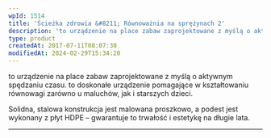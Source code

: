 ```yaml
---
wpId: 1514
title: 'Ścieżka zdrowia &#8211; Równoważnia na sprężynach 2'
description: 'to urządzenie na place zabaw zaprojektowane z myślą o aktywnym spędzaniu czasu. to doskonałe urządzenie pomagające w kształtowaniu równowagi zarówno u maluchów, jak i starszych dzieci. Solidna, stalowa konstrukcja jest malowana proszkowo, a podest jest wykonany z płyt HDPE – gwarantuje to trwałość i estetykę na długie lata.'
type: product
createdAt: 2017-07-11T08:07:30
modifiedAt: 2024-02-29T15:34:20
---
```



to urządzenie na place zabaw zaprojektowane z myślą o aktywnym spędzaniu czasu. to doskonałe urządzenie pomagające w kształtowaniu równowagi zarówno u maluchów, jak i starszych dzieci.

Solidna, stalowa konstrukcja jest malowana proszkowo, a podest jest wykonany z płyt HDPE – gwarantuje to trwałość i estetykę na długie lata.

* * *